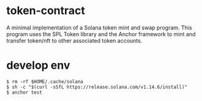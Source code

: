 # token-contract

A minimal implementation of a Solana token mint and swap program.
This program uses the SPL Token library and the Anchor framework to mint and transfer token/nft to other associated
token accounts.

# develop env

```
$ rm -rf $HOME/.cache/solana
$ sh -c "$(curl -sSfL https://release.solana.com/v1.14.6/install)"
$ anchor test
```
